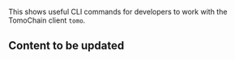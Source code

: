This shows useful CLI commands for developers to work with the TomoChain client `tomo`.

## Content to be updated
